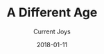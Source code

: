 ---
title: "A Different Age"
subtitle: "Current Joys"
customForwardUrl: "https://www.youtube.com/watch?v=n1h1AOeVQ38"
displayImg: "https://img.youtube.com/vi/n1h1AOeVQ38/0.jpg"
date: "2018-01-11"
newTab: true 
---